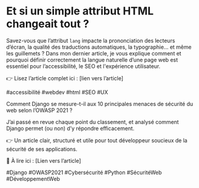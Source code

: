 # Et si un simple attribut HTML changeait tout ?
Savez-vous que l’attribut `lang` impacte la prononciation des lecteurs d’écran, la qualité des traductions automatiques, la typographie… et même les guillemets ?
Dans mon dernier article, je vous explique comment et pourquoi définir correctement la langue naturelle d’une page web est essentiel pour l’accessibilité, le SEO et l'expérience utilisateur.

👉 Lisez l’article complet ici : [lien vers l’article]

#accessibilité #webdev #html #SEO #UX


Comment Django se mesure-t-il aux 10 principales menaces de sécurité du web selon l’OWASP 2021 ?

J’ai passé en revue chaque point du classement, et analysé comment Django permet (ou non) d’y répondre efficacement.

👉 Un article clair, structuré et utile pour tout développeur soucieux de la sécurité de ses applications.

📖 À lire ici : [Lien vers l’article]

#Django #OWASP2021 #Cybersécurité #Python #SécuritéWeb #DéveloppementWeb
